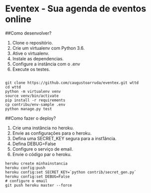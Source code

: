 # Eventex - Sua agenda de eventos online

##Como desenvolver?
1. Clone o repositório.
2. Crie um virtualenv com Python 3.6.
3. Ative o virtualenv.
4. Instale as dependencias.
5. Configure a instância com o .env
6. Execute os testes.

<code>
git clone https://github.com/caugustoarruda/eventex.git wttd
cd wttd
python -m virtualenv venv
source venv/bin/activate
pip install -r requirements
cp contribu/env-sample .env
python manage.py test
</code>

##Como fazer o deploy?
1. Crie uma instância no heroku.
2. Envie as configurações para o heroku.
3. Defina uma SECRET_KEY segura para a inst1ãncia.
4. Defina DEBUG=False
5. Configure o serviço de email.
6. Envie o código par o heroku.

```console
heroku create minhainstancia
heroku config:push
heroku config:set SECRET_KEY=`python contrib/secret_gen.py`
heroku config:set DEBUG=False
# configure o email
git push heroku master --force
```

